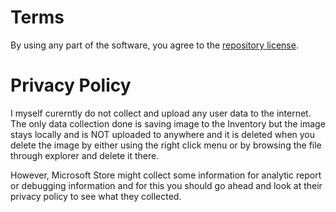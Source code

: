 
# Terms

By using any part of the software, you agree to the [repository license](./LICENSE).

# Privacy Policy

I myself curerntly do not collect and upload any user data to the internet. The only data collection done is saving image to the Inventory but the image stays locally and is NOT uploaded to anywhere and it is deleted when you delete the image by either using the right click menu or by browsing the file through explorer and delete it there.

However, Microsoft Store might collect some information for analytic report or debugging information and for this you should go ahead and look at their privacy policy to see what they collected.
